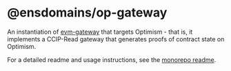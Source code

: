 # @ensdomains/op-gateway
An instantiation of [evm-gateway](https://github.com/ensdomains/evmgateway/tree/main/evm-gateway) that targets Optimism - that is, it implements a CCIP-Read gateway that generates proofs of contract state on Optimism.

For a detailed readme and usage instructions, see the [monorepo readme](https://github.com/ensdomains/evmgateway/tree/main).
